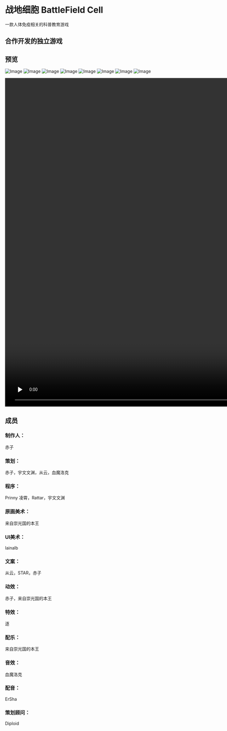 # 战地细胞 BattleField Cell 
一款人体免疫相关的科普教育游戏
## 合作开发的独立游戏
## 预览
![Image](https://battlefieldcell-1251780400.cos.ap-chengdu.myqcloud.com/a.png)
![Image](https://battlefieldcell-1251780400.cos.ap-chengdu.myqcloud.com/b.gif)
![Image](https://battlefieldcell-1251780400.cos.ap-chengdu.myqcloud.com/c.jpg)
![Image](https://battlefieldcell-1251780400.cos.ap-chengdu.myqcloud.com/d.png)
![Image](https://battlefieldcell-1251780400.cos.ap-chengdu.myqcloud.com/e.jpg)
![Image](https://battlefieldcell-1251780400.cos.ap-chengdu.myqcloud.com/f.jpg)
![Image](https://battlefieldcell-1251780400.cos.ap-chengdu.myqcloud.com/g.jpg)
![Image](https://battlefieldcell-1251780400.cos.ap-chengdu.myqcloud.com/h.jpg)

<video id="video" controls="" preload="none" poster="" height="1080" width="1920">
      <source id="mp4" src="https://battlefieldcell-1251780400.cos.ap-chengdu.myqcloud.com/BattlefieldCell.mp4" type="video/mp4">
      <p>Your user agent does not support the HTML5 Video element.</p>
</video>

## 成员
### 制作人：
赤子
### 策划：
赤子，宇文文渊，从云，血魔洛克
### 程序：
Prinny 凌霄，Rattar，宇文文渊
### 原画美术：
来自崇光国的本王
### UI美术：
lainalb
### 文案：
从云，STAR，赤子
### 动效：
赤子，来自崇光国的本王
### 特效：
逐
### 配乐：
来自崇光国的本王
### 音效：
血魔洛克
### 配音：
ErSha
### 策划顾问：
Diploid

